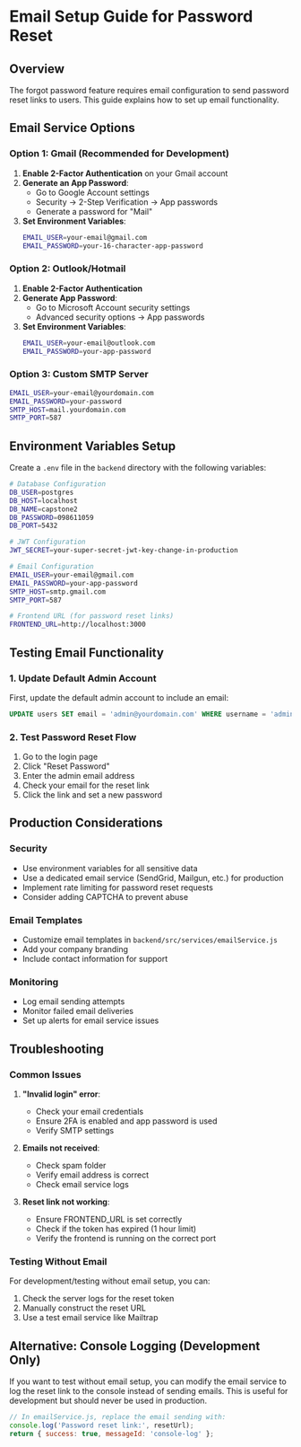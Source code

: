# Email Setup Guide for Password Reset

## Overview
The forgot password feature requires email configuration to send password reset links to users. This guide explains how to set up email functionality.

## Email Service Options

### Option 1: Gmail (Recommended for Development)
1. **Enable 2-Factor Authentication** on your Gmail account
2. **Generate an App Password**:
   - Go to Google Account settings
   - Security → 2-Step Verification → App passwords
   - Generate a password for "Mail"
3. **Set Environment Variables**:
   ```bash
   EMAIL_USER=your-email@gmail.com
   EMAIL_PASSWORD=your-16-character-app-password
   ```

### Option 2: Outlook/Hotmail
1. **Enable 2-Factor Authentication**
2. **Generate App Password**:
   - Go to Microsoft Account security settings
   - Advanced security options → App passwords
3. **Set Environment Variables**:
   ```bash
   EMAIL_USER=your-email@outlook.com
   EMAIL_PASSWORD=your-app-password
   ```

### Option 3: Custom SMTP Server
```bash
EMAIL_USER=your-email@yourdomain.com
EMAIL_PASSWORD=your-password
SMTP_HOST=mail.yourdomain.com
SMTP_PORT=587
```

## Environment Variables Setup

Create a `.env` file in the `backend` directory with the following variables:

```bash
# Database Configuration
DB_USER=postgres
DB_HOST=localhost
DB_NAME=capstone2
DB_PASSWORD=098611059
DB_PORT=5432

# JWT Configuration
JWT_SECRET=your-super-secret-jwt-key-change-in-production

# Email Configuration
EMAIL_USER=your-email@gmail.com
EMAIL_PASSWORD=your-app-password
SMTP_HOST=smtp.gmail.com
SMTP_PORT=587

# Frontend URL (for password reset links)
FRONTEND_URL=http://localhost:3000
```

## Testing Email Functionality

### 1. Update Default Admin Account
First, update the default admin account to include an email:

```sql
UPDATE users SET email = 'admin@yourdomain.com' WHERE username = 'admin';
```

### 2. Test Password Reset Flow
1. Go to the login page
2. Click "Reset Password"
3. Enter the admin email address
4. Check your email for the reset link
5. Click the link and set a new password

## Production Considerations

### Security
- Use environment variables for all sensitive data
- Use a dedicated email service (SendGrid, Mailgun, etc.) for production
- Implement rate limiting for password reset requests
- Consider adding CAPTCHA to prevent abuse

### Email Templates
- Customize email templates in `backend/src/services/emailService.js`
- Add your company branding
- Include contact information for support

### Monitoring
- Log email sending attempts
- Monitor failed email deliveries
- Set up alerts for email service issues

## Troubleshooting

### Common Issues

1. **"Invalid login" error**:
   - Check your email credentials
   - Ensure 2FA is enabled and app password is used
   - Verify SMTP settings

2. **Emails not received**:
   - Check spam folder
   - Verify email address is correct
   - Check email service logs

3. **Reset link not working**:
   - Ensure FRONTEND_URL is set correctly
   - Check if the token has expired (1 hour limit)
   - Verify the frontend is running on the correct port

### Testing Without Email
For development/testing without email setup, you can:
1. Check the server logs for the reset token
2. Manually construct the reset URL
3. Use a test email service like Mailtrap

## Alternative: Console Logging (Development Only)
If you want to test without email setup, you can modify the email service to log the reset link to the console instead of sending emails. This is useful for development but should never be used in production.

```javascript
// In emailService.js, replace the email sending with:
console.log('Password reset link:', resetUrl);
return { success: true, messageId: 'console-log' };
```
